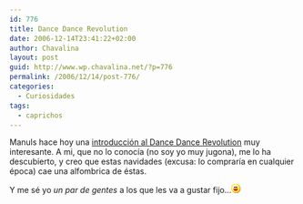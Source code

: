 ```yaml
---
id: 776
title: Dance Dance Revolution
date: 2006-12-14T23:41:22+02:00
author: Chavalina
layout: post
guid: http://www.wp.chavalina.net/?p=776
permalink: /2006/12/14/post-776/
categories:
  - Curiosidades
tags:
  - caprichos
---
```

Manuls hace hoy una <a href="http://manuls.inopia.net/archivos/introduccion-al-dance-dance-revolution" target="_blank">introducción al Dance Dance Revolution</a> muy interesante. A mi, que no lo conoc&iacute;a (no soy yo muy jugona), me lo ha descubierto, y creo que estas navidades (excusa: lo comprar&iacute;a en cualquier época) cae una alfombrica de éstas.

Y me sé yo _un par de gentes_ a los que les va a gustar fijo…![emo](/imagenes/emoticonos/risa.gif)